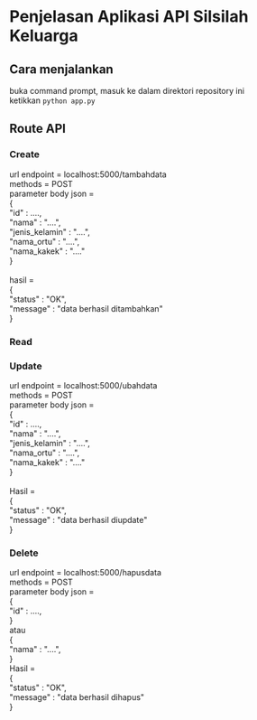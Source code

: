 # Penjelasan Aplikasi API Silsilah Keluarga

## Cara menjalankan
buka command prompt, masuk ke dalam direktori repository ini<br>
ketikkan `python app.py`

## Route API
### Create
url endpoint = localhost:5000/tambahdata<br>
methods = POST<br>
parameter body json =<br> 
{<br>
"id" : ....,<br>
   "nama" : "....",<br>
   "jenis_kelamin" : "....",<br>
   "nama_ortu" : "....",<br>
   "nama_kakek" : "...."<br>
}<br><br>
hasil =<br>
{<br>
    "status" : "OK",<br>
    "message" : "data berhasil ditambahkan"<br>
}<br>

### Read
### Update
url endpoint = localhost:5000/ubahdata<br>
methods = POST<br>
parameter body json =<br> 
{<br>
"id" : ....,<br>
"nama" : "....",<br>
"jenis_kelamin" : "....",<br>
"nama_ortu" : "....",<br>
"nama_kakek" : "...."<br>
}<br><br>
Hasil =<br>
{<br>
    "status" : "OK",<br>
    "message" : "data berhasil diupdate"<br>
}
### Delete
url endpoint = localhost:5000/hapusdata<br>
methods = POST<br>
parameter body json =<br> 
{<br>
"id" : ....,<br>
}<br>
atau<br>
{<br>
"nama" : "....",<br>
}<br>
Hasil =<br>
{<br>
    "status" : "OK",<br>
    "message" : "data berhasil dihapus"<br>
}
